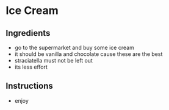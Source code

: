# Ice Cream


## Ingredients

- go to the supermarket and buy some ice cream
- it should be vanilla and chocolate cause these are the best
- straciatella must not be left out
- its less effort

## Instructions

- enjoy
